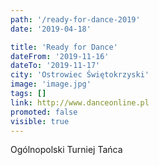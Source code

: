```yaml
---
path: '/ready-for-dance-2019'
date: '2019-04-18'

title: 'Ready for Dance'
dateFrom: '2019-11-16'
dateTo: '2019-11-17'
city: 'Ostrowiec Świętokrzyski'
image: 'image.jpg'
tags: []
link: http://www.danceonline.pl
promoted: false
visible: true
---
```

Ogólnopolski Turniej Tańca 
